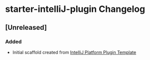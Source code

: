 <!-- Keep a Changelog guide -> https://keepachangelog.com -->

# starter-intelliJ-plugin Changelog

## [Unreleased]
### Added
- Initial scaffold created from [IntelliJ Platform Plugin Template](https://github.com/JetBrains/intellij-platform-plugin-template)
